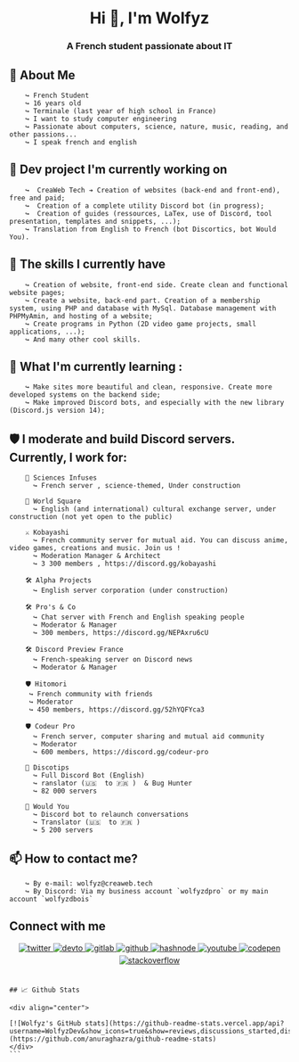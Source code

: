 <h1 align="center">Hi 👋, I'm Wolfyz</h1>
<h3 align="center">A French student passionate about IT </h3>

## 👀  About Me
        ↪ French Student
        ↪ 16 years old
        ↪ Terminale (last year of high school in France)
        ↪ I want to study computer engineering
        ↪ Passionate about computers, science, nature, music, reading, and other passions...
        ↪ I speak french and english

## 🔧 Dev project I'm currently working on
        ↪  CreaWeb Tech ➔ Creation of websites (back-end and front-end), free and paid;
        ↪  Creation of a complete utility Discord bot (in progress);
        ↪  Creation of guides (ressources, LaTex, use of Discord, tool presentation, templates and snippets, ...);
        ↪ Translation from English to French (bot Discortics, bot Would You).

## 🧭 The skills I currently have
        ↪ Creation of website, front-end side. Create clean and functional website pages;
        ↪ Create a website, back-end part. Creation of a membership system, using PHP and database with MySql. Database management with PHPMyAmin, and hosting of a website;
        ↪ Create programs in Python (2D video game projects, small applications, ...);
        ↪ And many other cool skills.

##  🔭 What I'm currently learning :
        ↪ Make sites more beautiful and clean, responsive. Create more developed systems on the backend side;
        ↪ Make improved Discord bots, and especially with the new library (Discord.js version 14);

## 🛡️ I moderate and build Discord servers. Currently, I work for:
        👑 Sciences Infuses
          ↪ French server , science-themed, Under construction
          
        👑 World Square
          ↪ English (and international) cultural exchange server, under construction (not yet open to the public)
          
        ⚔️ Kobayashi
          ↪ French community server for mutual aid. You can discuss anime, video games, creations and music. Join us !
          ↪ Moderation Manager & Architect
          ↪ 3 300 members , https://discord.gg/kobayashi
          
        🛠️ Alpha Projects
          ↪ English server corporation (under construction)
          
        🛠️ Pro's & Co 
          ↪ Chat server with French and English speaking people
          ↪ Moderator & Manager
          ↪ 300 members, https://discord.gg/NEPAxru6cU
          
        🛠️ Discord Preview France 
          ↪ French-speaking server on Discord news
          ↪ Moderator & Manager 

        🛡️ Hitomori 
         ↪ French community with friends
         ↪ Moderator
         ↪ 450 members, https://discord.gg/52hYQFYca3
        
        🛡️ Codeur Pro
          ↪ French server, computer sharing and mutual aid community
          ↪ Moderator 
          ↪ 600 members, https://discord.gg/codeur-pro

        🔧 Discotips
          ↪ Full Discord Bot (English) 
          ↪ ranslator (🇺🇸  to 🇫🇷 )  & Bug Hunter
          ↪ 82 000 servers 
          
        🔧 Would You
          ↪ Discord bot to relaunch conversations
          ↪ Translator (🇺🇸  to 🇫🇷 ) 
          ↪ 5 200 servers

        
## 📫 How to contact me?
        ↪ By e-mail: wolfyz@creaweb.tech
        ↪ By Discord: Via my business account `wolfyzdpro` or my main account `wolfyzdbois`

## Connect with me  
<div align="center">
<a href="https://twitter.com/WolfyzDev" target="_blank">
<img src=https://img.shields.io/badge/twitter-%2300acee.svg?&style=for-the-badge&logo=twitter&logoColor=white alt=twitter style="margin-bottom: 5px;" />
</a>
<a href="https://dev.to/wolfyzdev" target="_blank">
<img src=https://img.shields.io/badge/dev.to-%2308090A.svg?&style=for-the-badge&logo=dev.to&logoColor=white alt=devto style="margin-bottom: 5px;" />
</a>
<a href="https://gitlab.com/WolfyzDev" target="_blank">
<img src=https://img.shields.io/badge/gitlab-330F63.svg?&style=for-the-badge&logo=gitlab&logoColor=white alt=gitlab style="margin-bottom: 5px;" />
</a>
<a href="https://github.com/WolfyzDev" target="_blank">
<img src=https://img.shields.io/badge/github-%2324292e.svg?&style=for-the-badge&logo=github&logoColor=white alt=github style="margin-bottom: 5px;" />
</a>
<a href="https://hashnode.com/@Wolfyz" target="_blank">
<img src=https://img.shields.io/badge/hashnode-%232962FF.svg?&style=for-the-badge&logo=hashnode&logoColor=white alt=hashnode style="margin-bottom: 5px;" />
</a>
<a href="https://www.youtube.com/user/@wolfyzdev" target="_blank">
<img src=https://img.shields.io/badge/youtube-%23EE4831.svg?&style=for-the-badge&logo=youtube&logoColor=white alt=youtube style="margin-bottom: 5px;" />
</a>
<a href="https://codepen.com/wolfyzdev" target="_blank">
<img src=https://img.shields.io/badge/codepen-%23131417.svg?&style=for-the-badge&logo=codepen&logoColor=white alt=codepen style="margin-bottom: 5px;" />
</a>
<a href="https://stackoverflow.com/users/17618003/wolfyz" target="_blank">
<img src=https://img.shields.io/badge/stackoverflow-%23F28032.svg?&style=for-the-badge&logo=stackoverflow&logoColor=white alt=stackoverflow style="margin-bottom: 5px;" />
</a>  
</div>  
  

<br/>  

````
## 📈 Github Stats

<div align="center">
  
[![Wolfyz's GitHub stats](https://github-readme-stats.vercel.app/api?username=WolfyzDev&show_icons=true&show=reviews,discussions_started,discussions_answered)](https://github.com/anuraghazra/github-readme-stats)
</div>
```
